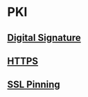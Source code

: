 # PKI

## [Digital Signature](https://github.com/chipbk10/PKI/blob/main/DigitalSignature.md)
## [HTTPS](https://github.com/chipbk10/PKI/blob/main/HTTPs.md)
## [SSL Pinning](https://github.com/chipbk10/PKI/blob/main/SSL_Pinning.md)
